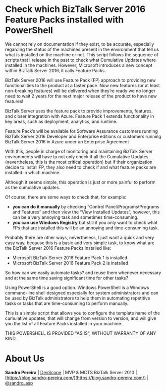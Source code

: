 # Check which BizTalk Server 2016 Feature Packs installed with PowerShell
We cannot rely on documentation if they exist, to be accurate, especially regarding the status of the machines present in the environment that tell us what is installed on the machine or not. This script follows the sequence of scripts that I release in the past to check what Cumulative Updates where installed in the machines. However, Microsoft introduces a new concept within BizTalk Server 2016, it calls Feature Packs.

BizTalk Server 2016 will use Feature Pack (FP) approach to providing new functionalities to the product at a faster pace. Now new features (or at least non-breaking features) will be delivered when they’re ready we no longer need to wait 2 years for the next major release of the product to have new features!

BizTalk Server uses the feature pack to provide improvements, features, and closer integration with Azure. Feature Pack 1 extends functionality in key areas, such as deployment, analytics, and runtime.

Feature Pack’s will be available for Software Assurance customers running BizTalk Server 2016 Developer and Enterprise editions or customers running BizTalk Server 2016 in Azure under an Enterprise Agreement

With this, people in charge of monitoring and maintaining BizTalk Server environments will have to not only check if all the Cumulative Updates (nevertheless, this is the most critical operation) but if their organization decide to install FP, they also need to check if and what feature packs are installed in which machine.

Although it seems simple, this operation is just or more painful to perform as the cumulative updates.

Of course, there are some ways to check that, for example:
* **you can do it manually** by checking “Control Panel\Programs\Programs and Features” and then view the “View Installed Updates”, however, this can be a very annoying task and sometimes time-consuming.
* **you can use Windows Registry** but still if you only want to check what FPs that are installed this will be an annoying and time-consuming task.

Probably there are other ways, nevertheless, I just want a quick and very easy way, because this is a basic and very simple task, to know what are the BizTalk Server 2016 Feature Packs installed like:
* Microsoft BizTalk Server 2016 Feature Pack 1 is installed
* Microsoft BizTalk Server 2016 Feature Pack 2 is installed

So how can we easily automate tasks? and reuse them whenever necessary and at the same time saving significant time for other tasks?

Using PowerShell is a good option. Windows PowerShell is a Windows command-line shell designed especially for system administrators and can be used by BizTalk administrators to help them in automating repetitive tasks or tasks that are time-consuming to perform manually.

This is a simple script that allows you to configure the template name of the cumulative updates, that will change from version to version, and will give you the list of all Feature Packs installed in your machine.
 
THIS POWERSHELL IS PROVIDED "AS IS", WITHOUT WARRANTY OF ANY KIND.

# About Us
**Sandro Pereira** | [DevScope](http://www.devscope.net/) | MVP & MCTS BizTalk Server 2010 | [https://blog.sandro-pereira.com/](https://blog.sandro-pereira.com/) | [@sandro_asp](https://twitter.com/sandro_asp)